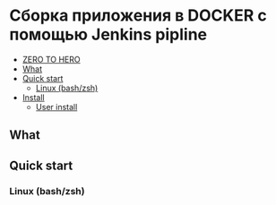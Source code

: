# Сборка приложения в DOCKER с помощью Jenkins pipline

 - [ZERO TO HERO](#Сборка-приложения-в-DOCKER-с-помощью-Jenkins-pipline)
  - [What](#what)
  - [Quick start](#quick-start)
    - [Linux (bash/zsh)](#linux-bashzsh)
  - [Install](#install)
    - [User install](#user-install)

## What


## Quick start


### Linux (bash/zsh)

```

```
